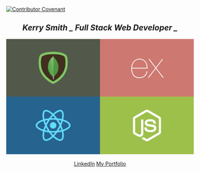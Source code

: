 [![Contributor Covenant](https://img.shields.io/badge/Contributor%20Covenant-v2.0%20adopted-ff69b4.svg)](https://www.contributor-covenant.org/version/2/0/code_of_conduct/)



<div align='center'>

## *Kerry Smith _ Full Stack Web Developer _*



![Image alt text](/images/MERN.png)



[LinkedIn](https://www.linkedin.com/in/kerrysmith-full-stack-developer/)
[My Portfolio](https://portfolio-kerry-smith.herokuapp.com)
</div>



